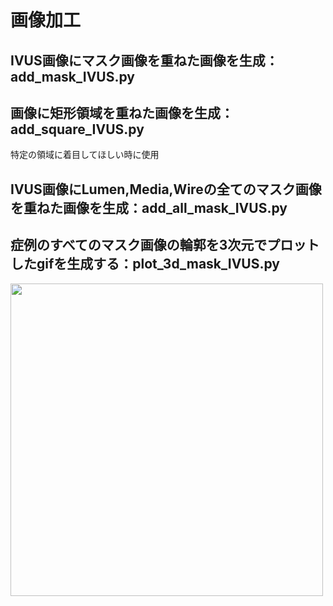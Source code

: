 # 画像加工
## IVUS画像にマスク画像を重ねた画像を生成：add_mask_IVUS.py


## 画像に矩形領域を重ねた画像を生成：add_square_IVUS.py
特定の領域に着目してほしい時に使用

## IVUS画像にLumen,Media,Wireの全てのマスク画像を重ねた画像を生成：add_all_mask_IVUS.py


## 症例のすべてのマスク画像の輪郭を3次元でプロットしたgifを生成する：plot_3d_mask_IVUS.py
<img src=https://github.com/RyoTakeshita0910/IVUS-2024/assets/104045526/f363c816-af23-432c-9415-6f0362ac5507.gif width="500" >
